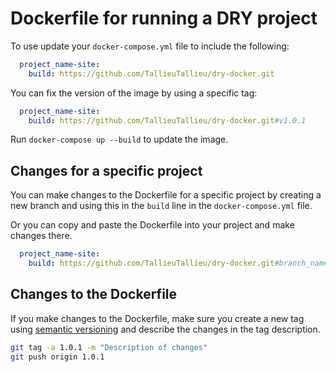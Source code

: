 # Dockerfile for running a DRY project

To use update your `docker-compose.yml` file to include the following:

```yaml
  project_name-site:
    build: https://github.com/TallieuTallieu/dry-docker.git
```

You can fix the version of the image by using a specific tag:

```yaml
  project_name-site:
    build: https://github.com/TallieuTallieu/dry-docker.git#v1.0.1
```

Run `docker-compose up --build` to update the image.

## Changes for a specific project

You can make changes to the Dockerfile for a specific project by creating a new branch and using this in the `build` line in the `docker-compose.yml` file.  

Or you can copy and paste the Dockerfile into your project and make changes there.

```yaml
  project_name-site:
    build: https://github.com/TallieuTallieu/dry-docker.git#branch_name
```

## Changes to the Dockerfile

If you make changes to the Dockerfile, make sure you create a new tag using [semantic versioning](https://semver.org/) and describe the changes in the tag description.

```bash
git tag -a 1.0.1 -m "Description of changes"
git push origin 1.0.1
```
